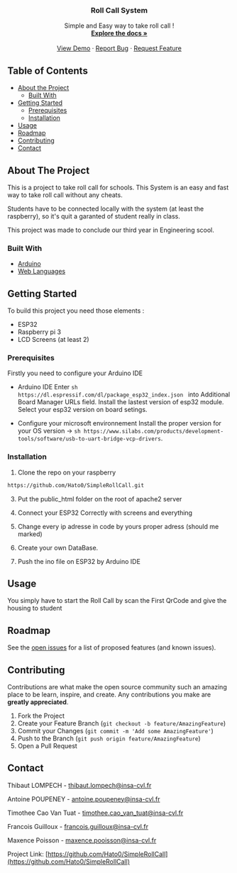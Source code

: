 <br />
<p align="center">
  <h3 align="center">Roll Call System</h3>

  <p align="center">
    Simple and Easy way to take roll call !
    <br />
    <a href="https://github.com/Hato0/SimpleRollCall"><strong>Explore the docs »</strong></a>
    <br />
    <br />
    <a href="https://github.com/Hato0/SimpleRollCall">View Demo</a>
    ·
    <a href="https://github.com/Hato0/SimpleRollCall/issues">Report Bug</a>
    ·
    <a href="https://github.com/Hato0/SimpleRollCall/issues">Request Feature</a>
  </p>
</p>



<!-- TABLE OF CONTENTS -->
## Table of Contents

* [About the Project](#about-the-project)
  * [Built With](#built-with)
* [Getting Started](#getting-started)
  * [Prerequisites](#prerequisites)
  * [Installation](#installation)
* [Usage](#usage)
* [Roadmap](#roadmap)
* [Contributing](#contributing)
* [Contact](#contact)


<!-- ABOUT THE PROJECT -->
## About The Project

This is a project to take roll call for schools. This System is an easy and fast way to take roll call without any cheats.

Students have to be connected locally with the system (at least the raspberry), so it's quit a garanted of student really in class.

This project was made to conclude our third year in Engineering scool.

### Built With

* [Arduino](https://www.arduino.cc)
* [Web Languages](https://www.w3schools.com)

## Getting Started

To build this project you need those elements : 
* ESP32
* Raspberry pi 3
* LCD Screens (at least 2)

### Prerequisites

Firstly you need to configure your Arduino IDE 
* Arduino IDE 
Enter ```sh https://dl.espressif.com/dl/package_esp32_index.json ``` into Additional Board Manager URLs field.
Install the lastest version of esp32 module.
Select your esp32 version on board setings.

* Configure your microsoft environnement 
Install the proper version for your OS version -> ```sh https://www.silabs.com/products/development-tools/software/usb-to-uart-bridge-vcp-drivers```.

### Installation

1. Clone the repo on your raspberry
```sh
https://github.com/Hato0/SimpleRollCall.git
```
3. Put the public_html folder on the root of apache2 server

4. Connect your ESP32 Correctly with screens and everything

5. Change every ip adresse in code by yours proper adress (should me marked)

6. Create your own DataBase.

7. Push the ino file on ESP32 by Arduino IDE


## Usage

You simply have to start the Roll Call by scan the First QrCode and give the housing to student


## Roadmap

See the [open issues](https://github.com/Hato0/SimpleRollCall/issues) for a list of proposed features (and known issues).


## Contributing

Contributions are what make the open source community such an amazing place to be learn, inspire, and create. Any contributions you make are **greatly appreciated**.

1. Fork the Project
2. Create your Feature Branch (`git checkout -b feature/AmazingFeature`)
3. Commit your Changes (`git commit -m 'Add some AmazingFeature'`)
4. Push to the Branch (`git push origin feature/AmazingFeature`)
5. Open a Pull Request


## Contact

Thibaut LOMPECH - thibaut.lompech@insa-cvl.fr

Antoine POUPENEY - antoine.poupeney@insa-cvl.fr

Timothee Cao Van Tuat - timothee.cao_van_tuat@insa-cvl.fr

Francois Guilloux - francois.guilloux@insa-cvl.fr

Maxence Poisson - maxence.pooisson@insa-cvl.fr

Project Link: [https://github.com/Hato0/SimpleRollCall](https://github.com/Hato0/SimpleRollCall)
